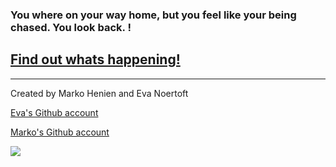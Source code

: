 ### You where on your way home, but you feel like your being chased. You look back. !
## [Find out whats happening!](situations/witch-chasing.md/)
---
Created by Marko Henien and Eva Noertoft  
  
[Eva's Github account](https://github.com/evan2304)

[Marko's Github account](https://github.com/Markoh2244)

![](../pictures/Screen_Shot_drawing.png)